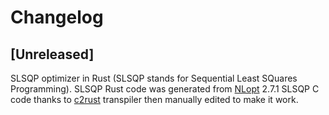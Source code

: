 # Changelog

## [Unreleased]

SLSQP optimizer in Rust (SLSQP stands for Sequential Least SQuares Programming). 
SLSQP Rust code was generated from [NLopt](https://github.com/stevengj/nlopt) 2.7.1 SLSQP C code thanks to [c2rust](https://github.com/immunant/c2rust) transpiler then manually edited to make it work.
